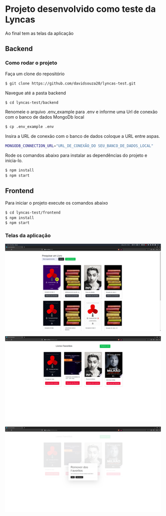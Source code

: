 # Projeto desenvolvido como teste da Lyncas

Ao final tem as telas da aplicação

## Backend

### Como rodar o projeto

Faça um clone do repositório

```sh
$ git clone https://github.com/davidsouza20/lyncas-test.git 
```

Navegue até a pasta backend 

```sh
$ cd lyncas-test/backend
```

Renomeie o arquivo .env_example para .env e informe uma Url de conexão com o banco de dados MongoDb local

```sh
$ cp .env_example .env
```

Insira a URL de conexão com o banco de dados coloque a URL entre aspas.

```sh
MONGODB_CONNECTION_URL="URL_DE_CONEXÃO_DO SEU_BANCO_DE_DADOS_LOCAL"
```

Rode os comandos abaixo para instalar as dependências do projeto e inicia-lo.

```sh
$ npm install
$ npm start
```



## Frontend

Para iniciar o projeto execute os comandos abaixo

```sh
$ cd lyncas-test/frontend
$ npm install
$ npm start
```

### Telas da aplicação

![](https://raw.githubusercontent.com/Davidsouza20/lyncas-test/master/1.png)

![](https://raw.githubusercontent.com/Davidsouza20/lyncas-test/master/2.png)

![](https://raw.githubusercontent.com/Davidsouza20/lyncas-test/master/3.png)
